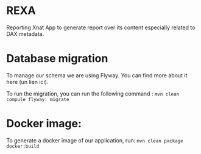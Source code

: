 # REXA
Reporting Xnat App to generate report over its content especially related to DAX metadata.


# Database migration

To manage our schema we are using Flyway. You can find more about it here (un lien ici).

To run the migration, you can run the following command : 
`mvn clean compule flyway: migrate`

# Docker image:

To generate a docker image of our application, run:
`mvn clean package docker:build`

